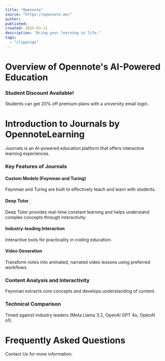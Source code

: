 ```yaml
---
title: "Opennote"
source: "https://opennote.me/"
author:
published:
created: 2025-03-11
description: "Bring your learning to life."
tags:
  - "clippings"
---
```

# Overview of Opennote's AI-Powered Education
### Student Discount Available!
Students can get 20% off premium plans with a university email login.

# Introduction to Journals by OpennoteLearning
Journals is an AI-powered education platform that offers interactive learning experiences.

### Key Features of Journals
#### Custom Models (Feynman and Turing)
Feynman and Turing are built to effectively teach and learn with students.

#### Deep Tutor
Deep Tutor provides real-time constant learning and helps understand complex concepts through interactivity.

#### Industry-leading Interaction
Interactive tools for practicality in coding education.

#### Video Generation
Transform notes into animated, narrated video lessons using preferred workflows.

### Content Analysis and Interactivity
Feynman extracts core concepts and develops understanding of content.

### Technical Comparison
Timed against industry leaders (Meta Llama 3.2, OpenAI GPT 4o, OpenAI o1).

# Frequently Asked Questions
Contact Us for more information.